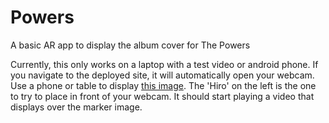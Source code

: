 # Powers
A basic AR app to display the album cover for The Powers

Currently, this only works on a laptop with a test video or android phone. If you navigate to the deployed site, it will automatically open your webcam. 
Use a phone or table to display [this image](https://1.bp.blogspot.com/-RDK67lTEU_4/XPYhQuoEj8I/AAAAAAAAEYU/EIQITCvR8lQdHTHXgZ8q1dVCgK40BTYfQCLcBGAs/s1600/Screenshot%2B2019-06-03%2Bat%2B17.25.39.png
). The 'Hiro' on the left is the one to try to place in front of your webcam. It should start playing a video that displays over the marker image.
